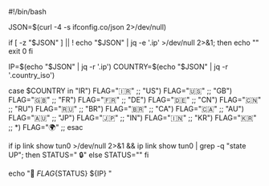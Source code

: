 #!/bin/bash

JSON=$(curl -4 -s ifconfig.co/json 2>/dev/null)

if [ -z "$JSON" ] || ! echo "$JSON" | jq -e '.ip' >/dev/null 2>&1; then
    echo ""         
    exit 0
fi

IP=$(echo "$JSON" | jq -r '.ip')
COUNTRY=$(echo "$JSON" | jq -r '.country_iso')

case $COUNTRY in
    "IR") FLAG="🇮🇷" ;;
    "US") FLAG="🇺🇸" ;;
    "GB") FLAG="🇬🇧" ;;
    "FR") FLAG="🇫🇷" ;;
    "DE") FLAG="🇩🇪" ;;
    "CN") FLAG="🇨🇳" ;;
    "RU") FLAG="🇷🇺" ;;
    "BR") FLAG="🇧🇷" ;;
    "CA") FLAG="🇨🇦" ;;
    "AU") FLAG="🇦🇺" ;;
    "JP") FLAG="🇯🇵" ;;
    "IN") FLAG="🇮🇳" ;;
    "KR") FLAG="🇰🇷" ;;
    *) FLAG="🌍" ;;
esac

if ip link show tun0 >/dev/null 2>&1 && ip link show tun0 | grep -q "state UP"; then
    STATUS=" 🔒"
else
    STATUS=""
fi

echo "🔐 ${FLAG}${STATUS} ${IP} "
